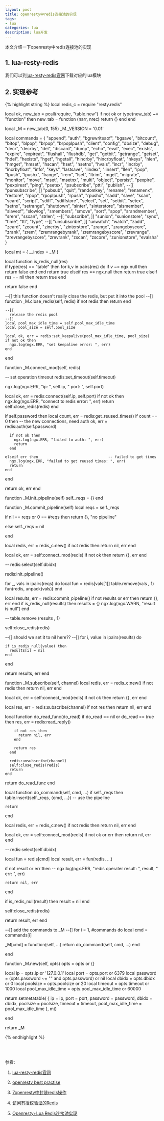 ```yaml
---
layout: post
title: openresty中redis连接池的实现
tags:
- lua
categories: lua
description: lua开发
---
```




本文介绍一下openresty中redis连接池的实现


<!-- more -->

## 1. lua-resty-redis
我们可以到[lua-resty-redis官网](https://github.com/openresty/lua-resty-redis)下载对应的lua模块

## 2. 实现参考
{% highlight string %}
local redis_c = require "resty.redis"


local ok, new_tab = pcall(require, "table.new")
if not ok or type(new_tab) ~= "function" then
  new_tab = function (narr, nrec) return {} end
end


local _M = new_tab(0, 155)
_M._VERSION = '0.01'

local commands = {
    "append",            "auth",              "bgrewriteaof",
    "bgsave",            "bitcount",          "bitop",
    "blpop",             "brpop",
    "brpoplpush",        "client",            "config",
    "dbsize",
    "debug",             "decr",              "decrby",
    "del",               "discard",           "dump",
    "echo",
    "eval",              "exec",              "exists",
    "expire",            "expireat",          "flushall",
    "flushdb",           "get",               "getbit",
    "getrange",          "getset",            "hdel",
    "hexists",           "hget",              "hgetall",
    "hincrby",           "hincrbyfloat",      "hkeys",
    "hlen",
    "hmget",              "hmset",      "hscan",
    "hset",
    "hsetnx",            "hvals",             "incr",
    "incrby",            "incrbyfloat",       "info",
    "keys",
    "lastsave",          "lindex",            "linsert",
    "llen",              "lpop",              "lpush",
    "lpushx",            "lrange",            "lrem",
    "lset",              "ltrim",             "mget",
    "migrate",
    "monitor",           "move",              "mset",
    "msetnx",            "multi",             "object",
    "persist",           "pexpire",           "pexpireat",
    "ping",              "psetex",            "psubscribe",
    "pttl",
    "publish",      --[[ "punsubscribe", ]]   "pubsub",
    "quit",
    "randomkey",         "rename",            "renamenx",
    "restore",
    "rpop",              "rpoplpush",         "rpush",
    "rpushx",            "sadd",              "save",
    "scan",              "scard",             "script",
    "sdiff",             "sdiffstore",
    "select",            "set",               "setbit",
    "setex",             "setnx",             "setrange",
    "shutdown",          "sinter",            "sinterstore",
    "sismember",         "slaveof",           "slowlog",
    "smembers",          "smove",             "sort",
    "spop",              "srandmember",       "srem",
    "sscan",
    "strlen",       --[[ "subscribe",  ]]     "sunion",
    "sunionstore",       "sync",              "time",
    "ttl",
    "type",         --[[ "unsubscribe", ]]    "unwatch",
    "watch",             "zadd",              "zcard",
    "zcount",            "zincrby",           "zinterstore",
    "zrange",            "zrangebyscore",     "zrank",
    "zrem",              "zremrangebyrank",   "zremrangebyscore",
    "zrevrange",         "zrevrangebyscore",  "zrevrank",
    "zscan",
    "zscore",            "zunionstore",       "evalsha"
}

local mt = { __index = _M }



local function is_redis_null(res)   
  if type(res) == "table" then
    for k,v in pairs(res) do
      if v ~= ngx.null then
        return false
      end
    end
    return true
  elseif res == ngx.null then
    return true
  elseif res == nil then
    return true
  end
  
  return false
end  


--[[
  this function doesn't really close the redis, but put it into the pool
--]]
function _M.close_redis(self, redis)
  if not redis then
    return 
  end  
  
    --[[
      release the redis pool
    --]]
    local pool_max_idle_time = self.pool_max_idle_time           
    local pool_size = self.pool_size 
    
    local ok, err = redis:set_keepalive(pool_max_idle_time, pool_size)
    if not ok then
      ngx.log(ngx.ERR, "set keepalive error: ", err)
    end   
  
end  



function _M.connect_mod(self, redis)
  
  -- set operation timeout
  redis:set_timeout(self.timeout)
  
  ngx.log(ngx.ERR, "ip: ", self.ip, " port: ", self.port)
  
  local ok, err = redis:connect(self.ip, self.port)
  if not ok then
    ngx.log(ngx.ERR, "connect to redis error: ", err)
    return self:close_redis(redis)
  end  
  
  
  if self.password then
    local count, err = redis:get_reused_times()
    if count == 0 then                             -- the new connections, need auth
      ok, err = redis:auth(self.password)
      
      if not ok then
        ngx.log(ngx.ERR, "failed to auth: ", err)
        return
      end
      
    elseif err then                                -- failed to get times
      ngx.log(ngx.ERR, "failed to get reused times: ", err)
      return
    end  
    
  end
  
  
  return ok, err 
end   


function _M.init_pipeline(self)
  self._reqs = {}
end


function _M.commit_pipeline(self)
  local reqs = self._reqs
  
  if nil == reqs or 0 == #reqs then
    return {}, "no pipeline"
    
  else
    self._reqs = nil 
    
  end  
  
  local redis, err = redis_c:new()
  if not redis then
    return nil, err 
  end    
  
  local ok, err = self:connect_mod(redis)
  if not ok then 
    return {}, err
  end  
  
  -- redis:select(self.dbidx)
  
  redis:init_pipeline()
  
  for _, vals in ipairs(reqs) do
    local fun = redis[vals[1]]
    table.remove(vals , 1)
    fun(redis, unpack(vals))
  end   
  
  local results, err = redis:commit_pipeline()
  if not results or err then
    return {}, err
  end
  if is_redis_null(results) then
    results = {}
    ngx.log(ngx.WARN, "result is null")
  end
  
  -- table.remove (results , 1)
  
  self:close_redis(redis)
  
  
  --[[
      should we set it to nil here??
  --]]
  for i, value in ipairs(results) do
    
    if is_redis_null(value) then
      results[i] = nil 
    end   
    
  end
  
  return results, err
 end 
 
 
 
function _M.subscribe(self, channel)
  local redis, err = redis_c:new()
  if not redis then
    return nil, err 
  end    
  
  local ok, err = self:connect_mod(redis)
  if not ok then 
    return {}, err
  end 
   
   
  local res, err = redis:subscribe(channel)
  if not res then
    return nil, err
  end   
  
  local function do_read_func(do_read)
      if do_read == nil or do_read == true then
        res, err = redis:read_reply()
        
        if not res then
          return nil, err 
        end 
        
        return res
      end 
      
      redis:unsubscribe(channel)
      self:close_redis(redis)
      return 
    end
    
  return do_read_func 
 end  
 
 
local function do_command(self, cmd, ...)
  if self._reqs then
    table.insert(self._reqs, {cmd, ...})               -- use the pipeline
    
    return 
  end   
    
  local redis, err = redis_c:new()
  if not redis then
    return nil, err
  end   
  
  local ok, err = self:connect_mod(redis)
  if not ok or err then
    return nil, err
  end   
  
  -- redis:select(self.dbidx)
  
  local fun = redis[cmd]
  local result, err = fun(redis, ...)
  
  if not result or err then
    -- ngx.log(ngx.ERR, "redis operater result: ", result, " err: ", err)
    
    return nil, err 
  end   
  
  if is_redis_null(result) then 
    result = nil 
  end   
  
  self:close_redis(redis)
  
  return result, err 
end 



--[[
  add the commands to _M
--]]
for i = 1, #commands do
  local cmd = commands[i]
  
  _M[cmd] = function(self, ...)
      return do_command(self, cmd, ...)
    end 
  
end   



function _M.new(self, opts)
  opts = opts or {}
  
  local ip = opts.ip or '127.0.0.1'
  local port = opts.port or 6379
  local password = (opts.password ~= "" and opts.password) or nil 
  local dbidx = opts.dbidx or 0
  local poolsize = opts.poolsize or 20
  local timeout = opts.timeout or 1000
  local pool_max_idle_time = opts.pool_max_idle_time or 60000
  

  return setmetatable(
    {
      ip = ip,
      port = port,
      password = password,
      dbidx = dbidx,
      poolsize = poolsize,
      timeout = timeout,
      pool_max_idle_time = pool_max_idle_time 
    },
    mt)
  
end   

return _M 
 
{% endhighlight %}









<br />
<br />

参看:

1. [lua-resty-redis官网](https://github.com/openresty/lua-resty-redis)

2. [openresty best practise](https://www.showapi.com/book/view/2123/27)

3. [7openresty中封装redis操作](http://t.zoukankan.com/reblue520-p-11434632.html)

4. [访问有授权验证的Redis](https://github.com/moonbingbing/openresty-best-practices/blob/master/redis/auth_connect.md)

5. [Openresty+Lua Redis连接池实现](https://www.jianshu.com/p/e3cf5b92c370)

<br />
<br />
<br />


